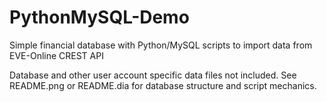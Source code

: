 # PythonMySQL-Demo
Simple financial database with Python/MySQL scripts to import data from EVE-Online CREST API

Database and other user account specific data files not included. See README.png or README.dia for database structure and script mechanics.
